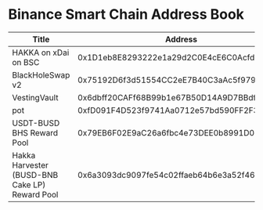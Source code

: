 # Binance Smart Chain Address Book

| Title | Address |
| -------- | -------- |
| HAKKA on xDai on BSC     | 0x1D1eb8E8293222e1a29d2C0E4cE6C0Acfd89AaaC     |
| BlackHoleSwap v2     | 0x75192D6f3d51554CC2eE7B40C3aAc5f97934ce7E     |
| VestingVault     | 0x6dbff20CAFf68B99b1e67B50D14A9D7BBdfA94DC     |
| pot     | 0xfD091F4D523f9741Aa0712e57bd590FF2F30bD94     |
| USDT-BUSD BHS Reward Pool     | 0x79EB6F02E9aC26a6fbc4e73DEE0b8991D0c55F4a     |
| Hakka Harvester (BUSD-BNB Cake LP) Reward Pool     | 0x6a3093dc9097fe54c02ffaeb64b6e3a52f4642c8     |
